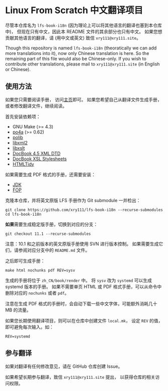 # Linux From Scratch 中文翻译项目

尽管本仓库名为 `lfs-book-i18n`
(因为理论上可以将其他语言的翻译也塞到本仓库中)，
但现在只有中文，因此本 README 文件的其余部分也只有中文。
如果您想贡献其他语言的翻译，请 (用中文或英文) 致信
`xry111@xry111.site`。

Though this repository is named `lfs-book-i18n` (theoratically we can add
more translations into it), now only Chinese translation is here.  So the
remaining part of this file would also be Chinese-only.  If you wish to
contribute other translations, please mail to `xry111@xry111.site`
(in English or Chinese).

## 使用方法

如果您只需要阅读手册，
访问[主页](https://lfs.xry111.site/zh_CN/)即可。
如果您希望自己从翻译文件生成手册，或者修改翻译文件，继续阅读。

首先安装依赖项：

* GNU Make (>= 4.3)
* [po4a](https://po4a.org/) (>= 0.62)
* [polib](https://pypi.org/project/polib/)
* [libxml2](https://www.linuxfromscratch.org/blfs/view/svn/general/libxml2.html)
* [libxslt](https://www.linuxfromscratch.org/blfs/view/svn/general/libxslt.html)
* [DocBook 4.5 XML DTD](https://www.linuxfromscratch.org/blfs/view/svn/pst/docbook.html)
* [DocBook XSL Stylesheets](https://www.linuxfromscratch.org/blfs/view/svn/pst/docbook-xsl.html)
* [HTMLTidy](https://www.linuxfromscratch.org/blfs/view/svn/general/tidy-html5.html)

如果需要生成 PDF 格式的手册，还需要安装：

* [JDK](https://www.linuxfromscratch.org/blfs/view/svn/general/openjdk.html)
* [FOP](https://www.linuxfromscratch.org/blfs/view/svn/pst/fop.html)

克隆本仓库，并将英文原版 LFS 手册作为 Git submodule 一并检出：

```
git clone https://github.com/xry111/lfs-book-i18n --recurse-submodules
cd lfs-book-i18n
```

**如果**需要生成稳定版手册，切换到对应的分支：

```
git checkout 11.1 --recurse-submodules
```

注意：10.1 和之前版本的英文原版手册使用 SVN 进行版本控制。
如果需要生成它们，请参阅对应分支中的 `README.md` 文件。

之后即可生成手册：

```
make html nochunks pdf REV=sysv
```

生成的手册将位于 `zh_CN/book/render` 中。
将 `sysv` 改为 `systemd` 可以生成 systemd 版本的手册。
如果不需要单页 HTML 或 PDF 格式手册，可以从命令中删除对应的
`nochunks` 或者 `pdf`。

注意在生成 PDF 格式的手册时，会自动下载一些中文字体，可能额外消耗几十 MB
的流量。

如果您长期使用翻译项目，则可以在仓库中创建文件 `local.mk`，
设定 `REV` 的值，即可避免每次输入。如：

```
REV=systemd
```

## 参与翻译

如果对翻译有任何修改意见，请在 GitHub 仓库创建 Issue。

如果希望长期参与翻译，致信 `xry111@xry111.site` 提出，
以获得仓库的相关访问权限。
